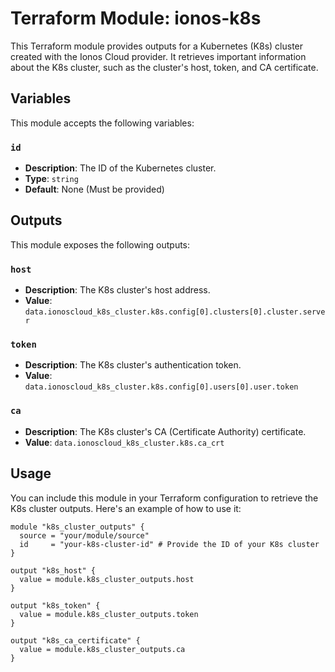 # Terraform Module: ionos-k8s

This Terraform module provides outputs for a Kubernetes (K8s) cluster created with the Ionos Cloud provider. It retrieves important information about the K8s cluster, such as the cluster's host, token, and CA certificate.

## Variables

This module accepts the following variables:

### `id`

- **Description**: The ID of the Kubernetes cluster.
- **Type**: `string`
- **Default**: None (Must be provided)

## Outputs

This module exposes the following outputs:

### `host`

- **Description**: The K8s cluster's host address.
- **Value**: `data.ionoscloud_k8s_cluster.k8s.config[0].clusters[0].cluster.server`

### `token`

- **Description**: The K8s cluster's authentication token.
- **Value**: `data.ionoscloud_k8s_cluster.k8s.config[0].users[0].user.token`

### `ca`

- **Description**: The K8s cluster's CA (Certificate Authority) certificate.
- **Value**: `data.ionoscloud_k8s_cluster.k8s.ca_crt`

## Usage

You can include this module in your Terraform configuration to retrieve the K8s cluster outputs. Here's an example of how to use it:

```hcl
module "k8s_cluster_outputs" {
  source = "your/module/source"
  id     = "your-k8s-cluster-id" # Provide the ID of your K8s cluster
}

output "k8s_host" {
  value = module.k8s_cluster_outputs.host
}

output "k8s_token" {
  value = module.k8s_cluster_outputs.token
}

output "k8s_ca_certificate" {
  value = module.k8s_cluster_outputs.ca
}
